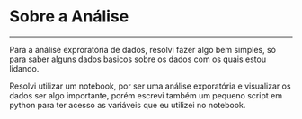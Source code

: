 # Sobre a Análise

---

Para a análise exproratória de dados, resolvi fazer algo bem simples, só para saber alguns dados basicos sobre os dados com os quais estou lidando.

Resolvi utilizar um notebook, por ser uma análise exporatória e visualizar os dados ser algo importante, porém escrevi também um pequeno script em python para ter acesso as variáveis que eu utilizei no notebook.
